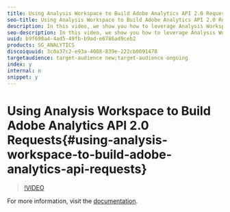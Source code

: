 ```yaml
---
title: Using Analysis Workspace to Build Adobe Analytics API 2.0 Requests
seo-title: Using Analysis Workspace to Build Adobe Analytics API 2.0 Requests
description: In this video, we show you how to leverage Analysis Workspace to build API 2.0 requests automatically. By debugging the UI, you can copy & paste JSON requests directly into any API client to return Analytics data.
seo-description: In this video, we show you how to leverage Analysis Workspace to build API 2.0 requests automatically. By debugging the UI, you can copy & paste JSON requests directly into any API client to return Analytics data.
uuid: b9f698a4-4ad5-49fb-b9ad-e6786ad9ceb2
products: SG_ANALYTICS
discoiquuid: 3c0a37c2-e93a-4088-839e-222cb0091478
targetaudience: target-audience new;target-audience ongoing
index: y
internal: n
snippet: y
---
```


# Using Analysis Workspace to Build Adobe Analytics API 2.0 Requests{#using-analysis-workspace-to-build-adobe-analytics-api-requests}

>[!VIDEO](https://video.tv.adobe.com/v/25890/?quality=12)

For more information, visit the [documentation](https://www.adobe.io/apis/experiencecloud/analytics/docs.html#!AdobeDocs/analytics-2.0-apis/master/reporting-tricks.md).
